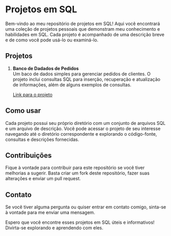 # Projetos em SQL

Bem-vindo ao meu repositório de projetos em SQL! Aqui você encontrará uma coleção de projetos pessoais que demonstram meu conhecimento e habilidades em SQL. Cada projeto é acompanhado de uma descrição breve e de como você pode usá-lo ou examiná-lo.

## Projetos

1. **Banco de Dadados de Pedidos**  
   Um baco de dados simples para gerenciar pedidos de clientes. O projeto inclui consultas SQL para inserção, recuperação e atualização de informações, além de alguns exemplos de consultas.

   [Link para o projeto](./bd_pedidos)

## Como usar

Cada projeto possui seu próprio diretório com um conjunto de arquivos SQL e um arquivo de descrição. Você pode acessar o projeto de seu interesse navegando até o diretório correspondente e explorando o código-fonte, consultas e descrições fornecidas.

## Contribuições

Fique à vontade para contribuir para este repositório se você tiver melhorias a sugerir. Basta criar um fork deste repositório, fazer suas alterações e enviar um pull request.

## Contato

Se você tiver alguma pergunta ou quiser entrar em contato comigo, sinta-se à vontade para me enviar uma mensagem.

Espero que você encontre esses projetos em SQL úteis e informativos! Divirta-se explorando e aprendendo com eles.
